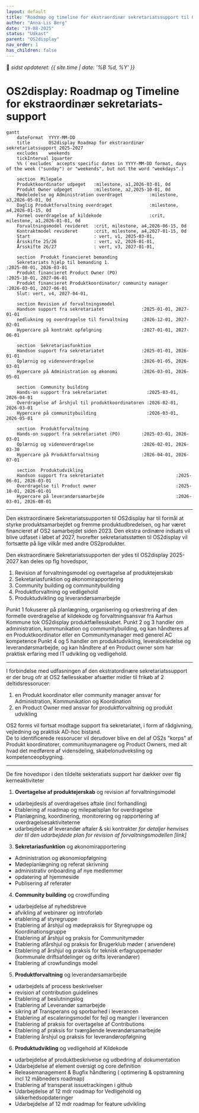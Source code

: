 ```yaml
---
layout: default
title: "Roadmap og timeline for ekstraordinær sekretariatssupport til OS2display"
author: "Anna-Lis Berg"
date: "19-08-2025"
status: "Udkast" 
parent: "OS2display"
nav_order: 1
has_children: false
---
```


📆 _sidst opdateret: {{ site.time | date: '%B %d, %Y' }}_

# OS2display: Roadmap og Timeline for ekstraordinær sekretariats-support
```mermaid
gantt
    dateFormat  YYYY-MM-DD
    title       OS2display Roadmap for ekstraordinær sekretariatssupport 2025-2027
    excludes    weekends
    tickInterval 1quarter
    %% (`excludes` accepts specific dates in YYYY-MM-DD format, days of the week ("sunday") or "weekends", but not the word "weekdays".)

    section  Milepæle
    Produktkoordinator udpeget   :milestone, a1,2026-03-01, 0d
    Produkt Owner udpeget        :milestone, a2,2025-10-01, 0d
    Mødeledelse og Administration overdraget          :milestone, a3,2026-05-01, 0d
    Daglig Produktforvaltning overdraget              :milestone, a4,2026-01-15, 0d
    Formel overdragelse af kildekode                  :crit, milestone, a1,2026-01-01, 0d
    Forvaltningsmodel revideret  :crit, milestone, a4,2026-06-15, 0d
    Kontraktmodel revideret      :crit, milestone, a4,2027-01-15, 0d
    Start                        : vert, v1, 2025-03-01,
    Årsskifte 25/26              : vert, v2, 2026-01-01,
    Årsskifte 26/27              : vert, v3, 2027-01-01,
   
    section  Produkt financieret bemanding
    Sekretariats hjælp til bemanding 1.                                 :2025-08-01, 2026-03-01
    Produkt financieret Product Owner (PO)                              :2025-10-01, 2027-06-01
    Produkt financieret Produktkoordinator/ community manager           :2026-03-01, 2027-06-01
    Slut: vert, v4, 2027-04-01,

    section Revision af forvaltningsmodel
    Handson support fra sekretariatet              :2025-01-01, 2027-01-01
    nedlukning og overdragelse til forvaltning     :2026-12-01, 2027-02-01
    Hypercare på kontrakt opfølgning               :2027-01-01, 2027-06-01
    
    section  Sekretariasfunktion
    Handson support fra sekretariatet              :2025-01-01, 2026-01-01
    Oplærnig og videnoverdragelse                  :2026-01-05, 2026-03-01
    Hypercare på Administration og økonomi         :2026-03-01, 2026-05-01

    section  Community building
    Hands-on support fra sekretariatet               :2025-03-01, 2026-04-01
    Overdragelse af årshjul til produktkoordinatoren :2026-02-01, 2026-03-01
    Hypercare på communitybuilding                   :2026-03-01, 2026-05-01

    section  Produktforvaltning
    Hands-on support fra sekretariatet (PO)        :2025-03-01, 2026-03-01
    Oplærnig og videnoverdragelse                  :2026-02-01, 2026-03-30
    Hypercare på Produktforvaltning                :2026-04-01, 2026-07-01

    section  Produktudvikling
    Handson support fra sekretariatet                           :2025-06-01, 2026-03-01
    Overdragelse til Product owner                              :2025-10-01, 2026-01-01
    Hypercare på leverandørsamarbejde                           :2026-03-01, 2026-08-01

```
______________

Den ekstraordinære Sekretariatssupporten til OS2display har til formål at styrke produktsamarbejdet og fremme produktudbredelsen, og har været financieret af OS2 samarbejdet siden 2023.
Den ekstra ordinære indsats vil blive udfaset i løbet af 2027, hvorefter sekretariatsstøtten til OS2display vil fortsætte på lige vilkår med andre OS2produkter.

Den ekstraordinære Sekretariatssupporten der ydes til OS2display 2025-2027 kan deles op flg hovedspor, 

1. Revision af forvaltningsmodel og overtagelse af produktejerskab
2. Sekretariasfunktion og økonomirapportering
3. Community building og communitybuilding
4. Produktforvaltning og vedligehold
5. Produktudvikling og leverandørsamarbejde

Punkt 1 fokuserer på planlægning, organisering og orkestrering af den formelle overdragelse af kildekode og forvaltningsansvar fra Aarhus Kommune tok OS2display produktfællesskabet.
Punkt 2 og 3 handler om administration, kommunikation og communitybuilding, og kan håndteres af en Produktkoordinator eller en Communitymanager med generel AC kompetence
Punkt 4 og 5 handler om produktudvikling, leveralceledelse og leverandørsmarbejde, og kan håndtere af en Product owner som har praktisk erfaring med IT udvikling og vedligehold. 
______________

I forbindelse med udfasningen af den ekstratordinære sekretariatssupport er der brug ofr at OS2 fællesskaber afsætter midler til frikøb af 2 deltidsressorucer:
   1. en Produkt koordinator eller community manager ansvar for Administration, Kommunikation og Koordination 
   2. en Product Owner med ansvar for produktforvaltning og produkt udvikling

OS2 forms vil fortsat modtage support fra sekretariatet, i form af rådgivning, vejledning og praktisk AD-hoc bistand.  
De to identificerede ressorucer vil derudover blive en del af OS2s "korps" af Produkt koordinatorer, communituymanagere og Product Owners, med alt hvad det medførere af vidensdeling, skabelonudveksling og kompetenceopbygning. 
______________

De fire hovedspor i den tildelte sekteratiats support har dækker over flg kerneaktiviteter

1. **Overtagelse af produktejerskab** og revision af forvaltningsmodel
- udarbejdesls af overdragelses aftale (incl forhandling)
- Etablering af roadmap og milepælsplan for overdragelse
- Planlægning, koordinering, monitorering og rapportering af overdragelsesaktiviteterne
- udarbejdelse af leverandør aftaler & ski kontrakter
  *for detaljer henvises der til den udarbejdede plan for revision af forvaltningsmodellen [link]*

   
3. **Sekretariasfunktion** og økonomirapportering
- Administration og økonomiopfølgning
- Mødeplanlægning og referat skrivning
- administrativ onboarding af nye medlemmer
- opdatering af hjemmeside
- Publisering af referater

4. **Community building** og crowdfunding
- udarbejdelse af nyhedsbreve
- afvikling af webinarer og introforløb
- etablering af styregruppe
- Etablering af årshjul og mødepraksis for Styregruppe og Koordinationsgruppe
- Etablering af årshjul og praksis for Communitymøder
- Etablering afårshjul og praksis for Brugerklub møder ( anvendere)
- Etablering af årshjul og praksis for teknisk erfagruppemøder (kommunale driftsafdelinger og drifts leverandører)
- Etablering af crowfundings model

        
5. **Produktforvaltning** og leverandørsamarbejde
- udarbejdels af process beskrivelser
- revision af contribution guidelines
- Etablering af beslutningslog
- Etablering af Leverandør samarbejde
- sikring af Transperans og sporbarhed i leverancen
- Etablering af escaleringsmodel for fejl og mangler i leverancen
- Etablering af praksis for overtagelse af Contributions
- Etablering af praksis for tværgående leverandørsamarbejde
- Etablering årshjul og praksis for leverandøropfølgning

      
6.  **Produktudvikling** og vedligehold af Kildekode
- udarbejdelse af produktbeskrivelse og udbedring af dokumentation
- Udarbejdelse af element oversigt og core definition
- Releasemanagement & Bugfix håndtering ( optimering & opstramning incl 12 måbneders roadmap)
- Etablering af transperat issuetrackingen i github
- Udarbejdelse af 12 mdr roadmap for Vedligehold og sikkerhedsopdateringer
- Udarbejdelse af 12 mdr roadmap for feature udvikling

